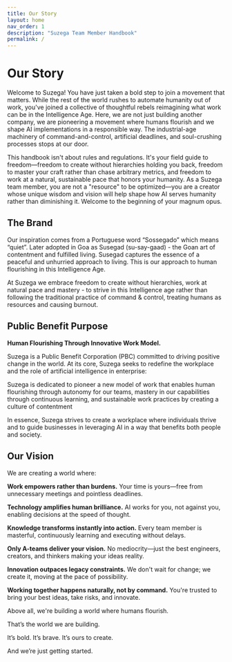 ```yaml
---
title: Our Story
layout: home
nav_order: 1
description: "Suzega Team Member Handbook"
permalink: /
---
```


# **Our Story**

Welcome to Suzega\! You have just taken a bold step to join a movement that matters. While the rest of the world rushes to automate humanity out of work, you've joined a collective of thoughtful rebels reimagining what work can be in the Intelligence Age. Here, we are not just building another company, we are pioneering a movement where humans flourish and we shape AI implementations in a responsible way. The industrial-age machinery of command-and-control, artificial deadlines, and soul-crushing processes stops at our door.

This handbook isn't about rules and regulations. It's your field guide to freedom—freedom to create without hierarchies holding you back, freedom to master your craft rather than chase arbitrary metrics, and freedom to work at a natural, sustainable pace that honors your humanity. As a Suzega team member, you are not a "resource" to be optimized—you are a creator whose unique wisdom and vision will help shape how AI serves humanity rather than diminishing it. Welcome to the beginning of your magnum opus.

## **The Brand**

Our inspiration comes from a Portuguese word “Sossegado” which means “quiet”. Later adopted in Goa as Susegad (su-say-gaad) \- the Goan art of contentment and fulfilled living. Susegad captures the essence of a peaceful and unhurried approach to living. This is our approach to human flourishing in this Intelligence Age.

At Suzega we embrace freedom to create without hierarchies, work at natural pace and mastery \- to strive in this Intelligence age rather than following the traditional practice of command & control, treating humans as resources and causing burnout. 

## **Public Benefit Purpose**

**Human Flourishing Through Innovative Work Model.** 

Suzega is a Public Benefit Corporation (PBC) committed to driving positive change in the world. At its core, Suzega seeks to redefine the workplace and the role of artificial intelligence in enterprise:

Suzega is dedicated to pioneer a new model of work that enables human flourishing through autonomy for our teams, mastery in our capabilities through continuous learning, and sustainable work practices by creating a culture of contentment

In essence, Suzega strives to create a workplace where individuals thrive and to guide businesses in leveraging AI in a way that benefits both people and society.

## **Our Vision**

We are creating a world where:

**Work empowers rather than burdens.** Your time is yours—free from unnecessary meetings and pointless deadlines.

**Technology amplifies human brilliance.** AI works for you, not against you, enabling decisions at the speed of thought.

**Knowledge transforms instantly into action.** Every team member is masterful, continuously learning and executing without delays.

**Only A-teams deliver your vision.** No mediocrity—just the best engineers, creators, and thinkers making your ideas reality.

**Innovation outpaces legacy constraints.** We don't wait for change; we create it, moving at the pace of possibility.

**Working together happens naturally, not by command.** You're trusted to bring your best ideas, take risks, and innovate.

Above all, we're building a world where humans flourish.

That’s the world we are building.

It’s bold. It’s brave. It’s ours to create.

And we’re just getting started.

